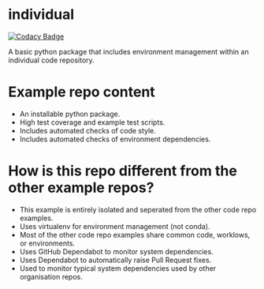 # individual

[![Codacy Badge](https://api.codacy.com/project/badge/Grade/b83cfcb8d23540fabf8bd7f52ee855af)](https://app.codacy.com/gh/cma-open/individual?utm_source=github.com&utm_medium=referral&utm_content=cma-open/individual&utm_campaign=Badge_Grade)

A basic python package that includes environment management within an individual code repository.


# Example repo content

- An installable python package.
- High test coverage and example test scripts.
- Includes automated checks of code style.
- Includes automated checks of environment dependencies.

# How is this repo different from the other example repos?

- This example is entirely isolated and seperated from the other code repo examples.
- Uses virtualenv for environment management (not conda).
- Most of the other code repo examples share common code, worklows, or environments.
- Uses GitHub Dependabot to monitor system dependencies.
- Uses Dependabot to automatically raise Pull Request fixes.
- Used to monitor typical system dependencies used by other organisation repos.




